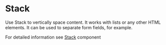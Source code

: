 # Stack

Use Stack to vertically space content. It works with lists or any other HTML elements.
It can be used to separate form fields, for example.

For detailed information see [Stack](https://github.com/lmc-eu/spirit-design-system/blob/main/packages/web/src/components/Stack/README.md) component
